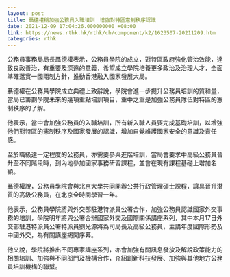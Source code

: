 ```yaml
---
layout: post
title: 聶德權稱加強公務員入職培訓　增強對特區憲制秩序認識
date: 2021-12-09 17:04:26.000000000 +08:00
link: https://news.rthk.hk/rthk/ch/component/k2/1623507-20211209.htm
categories: rthk
---
```


公務員事務局局長聶德權表示，公務員學院的成立，對特區政府強化管治效能，達致良政善治，有重要及深遠的意義，希望成立學院培養更多政治及治理人才，全面準確落實一國兩制方針，推動香港融入國家發展大局。

聶德權在公務員學院成立典禮上致辭說，學院會進一步提升公務員培訓的質和量，當局已籌劃學院未來的幾項重點培訓項目，重中之重是加強公務員隊伍對特區的憲制秩序的了解。

他表示，當中會加強公務員的入職培訓，所有新入職人員要完成基礎培訓，以增強他們對特區的憲制秩序及國家發展的認識，增加自覺維護國家安全的意識及責任感。

至於職級達一定程度的公務員，亦需要參與進階培訓，當局會要求中高級公務員晉升至不同階段時，到內地參加國家事務研習課程，並會在現有課程基礎上增加名額。

聶德權說，公務員學院會與北京大學共同開辦公共行政管理碩士課程，讓具晉升潛質的高級公務員，在北京全時間學習一年。

他表示，公務員學院將與外交部駐港特派員公署合作，加強公務員認識國家外交事務的培訓，學院明年將與公署合辦國家外交及國際關係講座系列，其中本月17日外交部駐港特派員公署特派員劉光源將為司局長及高級公務員，主講年度國際形勢及中國外交，為有關講座揭開序幕。

他又說，學院將推出不同專家講座系列，亦會加強有關訊息發放及解說政策能力的相關培訓、加強與不同部門及機構合作，介紹創新科技發展、加強與其他地方公務員培訓機構的聯繫。
